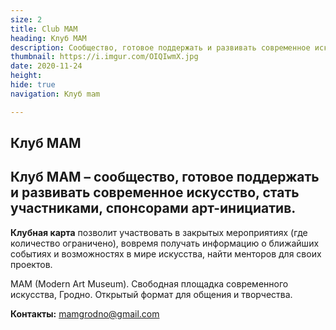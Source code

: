 ```yaml
---
size: 2
title: Club MAM
heading: Клуб МАМ
description: Сообщество, готовое поддержать и развивать современное искусство.
thumbnail: https://i.imgur.com/OIQIwmX.jpg
date: 2020-11-24
height: 
hide: true
navigation: Клуб mam

---
```

## Клуб МАМ ##

Клуб MAM – сообщество, готовое поддержать и развивать современное искусство, стать участниками, спонсорами арт-инициатив. 
--------------- 

**Клубная карта** позволит участвовать в закрытых мероприятиях (где количество ограничено), вовремя получать информацию о ближайших событиях и возможностях в мире искусства, найти менторов для своих проектов.  

MAM (Modern Art Museum). Свободная площадка современного искусства, Гродно. Открытый формат для общения и творчества.

**Контакты:** mamgrodno@gmail.com
